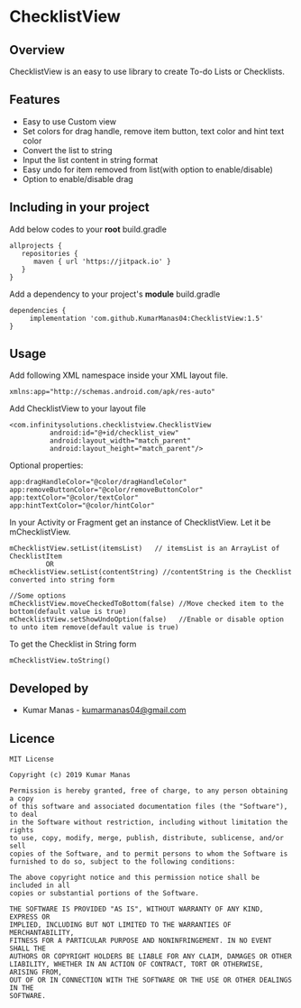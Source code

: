 # ChecklistView
## Overview
ChecklistView is an easy to use library to create To-do Lists or Checklists.

## Features
  - Easy to use Custom view
  - Set colors for drag handle, remove item button, text color and hint text color
  - Convert the list to string
  - Input the list content in string format
  - Easy undo for item removed from list(with option to enable/disable)
  - Option to enable/disable drag

## Including in your project
Add below codes to your <b>root</b> build.gradle
```
allprojects {
   repositories {
      maven { url 'https://jitpack.io' }
   }
}
```
Add a dependency to your project's <b>module</b> build.gradle
```
dependencies {
     implementation 'com.github.KumarManas04:ChecklistView:1.5'
}
```
## Usage
Add following XML namespace inside your XML layout file.
```
xmlns:app="http://schemas.android.com/apk/res-auto"
```

Add ChecklistView to your layout file
```
<com.infinitysolutions.checklistview.ChecklistView
          android:id="@+id/checklist_view"
          android:layout_width="match_parent"
          android:layout_height="match_parent"/>
```
Optional properties:
```
app:dragHandleColor="@color/dragHandleColor"
app:removeButtonColor="@color/removeButtonColor"
app:textColor="@color/textColor"
app:hintTextColor="@color/hintColor"
```
In your Activity or Fragment get an instance of ChecklistView. Let it be mChecklistView.
```
mChecklistView.setList(itemsList)   // itemsList is an ArrayList of ChecklistItem
         OR
mChecklistView.setList(contentString) //contentString is the Checklist converted into string form

//Some options
mChecklistView.moveCheckedToBottom(false) //Move checked item to the bottom(default value is true)
mChecklistView.setShowUndoOption(false)   //Enable or disable option to unto item remove(default value is true)
```
To get the Checklist in String form
```
mChecklistView.toString()
```

## Developed by
* Kumar Manas - <kumarmanas04@gmail.com>

## Licence
```
MIT License

Copyright (c) 2019 Kumar Manas

Permission is hereby granted, free of charge, to any person obtaining a copy
of this software and associated documentation files (the "Software"), to deal
in the Software without restriction, including without limitation the rights
to use, copy, modify, merge, publish, distribute, sublicense, and/or sell
copies of the Software, and to permit persons to whom the Software is
furnished to do so, subject to the following conditions:

The above copyright notice and this permission notice shall be included in all
copies or substantial portions of the Software.

THE SOFTWARE IS PROVIDED "AS IS", WITHOUT WARRANTY OF ANY KIND, EXPRESS OR
IMPLIED, INCLUDING BUT NOT LIMITED TO THE WARRANTIES OF MERCHANTABILITY,
FITNESS FOR A PARTICULAR PURPOSE AND NONINFRINGEMENT. IN NO EVENT SHALL THE
AUTHORS OR COPYRIGHT HOLDERS BE LIABLE FOR ANY CLAIM, DAMAGES OR OTHER
LIABILITY, WHETHER IN AN ACTION OF CONTRACT, TORT OR OTHERWISE, ARISING FROM,
OUT OF OR IN CONNECTION WITH THE SOFTWARE OR THE USE OR OTHER DEALINGS IN THE
SOFTWARE.
```
